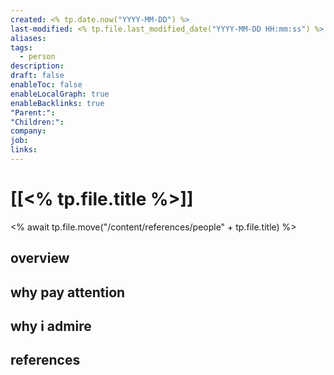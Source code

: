 ```yaml
---
created: <% tp.date.now("YYYY-MM-DD") %>
last-modified: <% tp.file.last_modified_date("YYYY-MM-DD HH:mm:ss") %>
aliases:
tags:
  - person
description:
draft: false
enableToc: false
enableLocalGraph: true
enableBacklinks: true
"Parent:":
"Children:":
company:
job:
links:
---
```


# [[<% tp.file.title %>]]
<% await tp.file.move("/content/references/people" + tp.file.title) %>

## overview


## why pay attention


## why i admire


## references